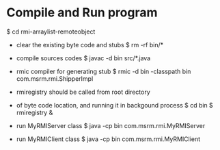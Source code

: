 # Compile and Run program


$ cd rmi-arraylist-remoteobject

- clear the existing byte code and stubs 
$ rm -rf bin/*

- compile sources codes
$ javac -d bin src/*.java

- rmic compiler for generating stub
$ rmic -d bin -classpath bin com.msrm.rmi.ShipperImpl

- rmiregistry should be called from root directory
- of byte code location, and running it in backgound process
$ cd bin
$ rmiregistry &

- run MyRMIServer class
$ java -cp bin com.msrm.rmi.MyRMIServer

- run MyRMIClient class
$ java -cp bin com.msrm.rmi.MyRMIClient
